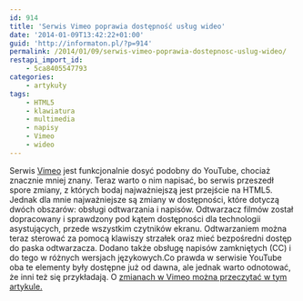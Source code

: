 ```yaml
---
id: 914
title: 'Serwis Vimeo poprawia dostępność usług wideo'
date: '2014-01-09T13:42:22+01:00'
guid: 'http://informaton.pl/?p=914'
permalink: /2014/01/09/serwis-vimeo-poprawia-dostepnosc-uslug-wideo/
restapi_import_id:
    - 5ca8405547793
categories:
    - artykuły
tags:
    - HTML5
    - klawiatura
    - multimedia
    - napisy
    - Vimeo
    - wideo
---
```


Serwis [Vimeo](http://vimeo.com) jest funkcjonalnie dosyć podobny do YouTube, chociaż znacznie mniej znany. Teraz warto o nim napisać, bo serwis przeszedł spore zmiany, z których bodaj najważniejszą jest przejście na HTML5. Jednak dla mnie najważniejsze są zmiany w dostępności, które dotyczą dwóch obszarów: obsługi odtwarzania i napisów. Odtwarzacz filmów został dopracowany i sprawdzony pod kątem dostępności dla technologii asystujących, przede wszystkim czytników ekranu. Odtwarzaniem można teraz sterować za pomocą klawiszy strzałek oraz mieć bezpośredni dostęp do paska odtwarzacza. Dodano także obsługę napisów zamkniętych (CC) i do tego w różnych wersjach językowych.Co prawda w serwisie YouTube oba te elementy były dostępne już od dawna, ale jednak warto odnotować, że inni też się przykładają. O [zmianach w Vimeo można przeczytać w tym artykule.](http://www.thedrum.com/news/2014/01/07/vimeo-unveils-update-html5-default-increased-accessibility-and-voiceover)
